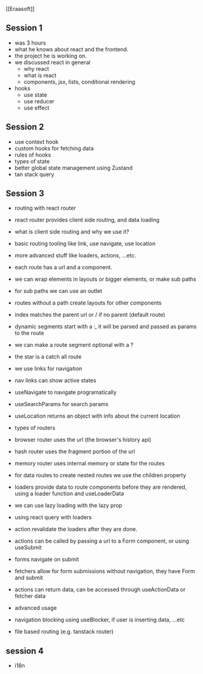 [[Eraasoft]]

## Session 1

- was 3 hours
- what he knows about react and the frontend.
- the project he is working on.
- we discussed react in general
	- why react
	- what is react
	- components, jsx, lists, conditional rendering
- hooks
	- use state
	- use reducer
	- use effect

## Session 2

- use context hook
- custom hooks for fetching data
- rules of hooks
- types of state
- better global state management using Zustand
- tan stack query

## Session 3

- routing with react router

- react router provides client side routing, and data loading
- what is client side routing and why we use it?

- basic routing tooling like link, use navigate, use location
- more advanced stuff like loaders, actions, …etc.
- each route has a url and a component.
- we can wrap elements in layouts or bigger elements, or make sub paths
- for sub paths we can use an outlet
- routes without a path create layouts for other components
- index matches the parent url or / if no parent (default route)
- dynamic segments start with a :, it will be parsed and passed as params to the route
- we can make a route segment optional with a ?
- the star is a catch all route
- we use links for navigation
- nav links can show active states
- useNavigate to navigate programatically
- useSearchParams for search params
- useLocation returns an object with info about the current location

- types of routers
- browser router uses the url (the browser's history api)
- hash router uses the fragment portion of the url
- memory router uses internal memory or state for the routes

- for data routes to create nested routes we use the children property
- loaders provide data to route components before they are rendered, using a loader function and useLoaderData
- we can use lazy loading with the lazy prop
- using react query with loaders

- action revalidate the loaders after they are done.
- actions can be called by passing a url to a Form component, or using useSubmit
- forms navigate on submit
- fetchers allow for form submissions without navigation, they have Form and submit
- actions can return data, can be accessed through useActionData or fetcher data

- advanced usage
- navigation blocking using useBlocker, if user is inserting data, …etc
- file based routing (e.g. tanstack router)
## session 4

- i18n
